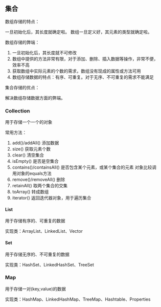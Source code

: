 ## 集合

数组存储的特点：

一旦初始化后，其长度就确定啦。  数组一旦定义好，其元素的类型就确定啦。

数组存储的弊端：

1. 一旦初始化后，其长度就不可修改
2. 数组中提供的方法非常有限，对于添加、删除、插入数据等操作，非常不便，效率不高
3. 获取数组中实际元素的个数的需求，数组没有现成的属性或方法可用
4. 数组存储数据的特点：有序、可重复。对于无序、不可重复的需求不能满足

集合存储的优点：

解决数组存储数据方面的弊端。

### Collection
用于存储一个一个的对象

常用方法：
1. add()/addAll() 添加数据
2. size() 获取元素个数
3. clear() 清空集合
4. isEmpty() 是否是空集合
5. contains()/containsAll() 是否包含某个元素，或某个集合的元素 对象比较调用对象的equals方法
6. remove()/removeAll() 删除
7. retainAll() 取两个集合的交集
8. toArray() 转成数组
9. iterator() 返回迭代器对象，用于遍历集合


#### List
用于存储有序的、可重复的数据

实现类：ArrayList、LinkedList、Vector

#### Set
用于存储无序的、不可重复的数据

实现类：HashSet、LinkedHashSet、TreeSet

### Map
用于存储一对(key,value)的数据

实现类：HashMap、LinkedHashMap、TreeMap、Hashtable、Properties














